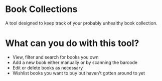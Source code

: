 # Book Collections
A tool designed to keep track of your probably unhealthy book collection.
# What can you do with this tool?
- View, filter and search for books you own
- Add a new book either manually or by scanning the barcode
- Edit or delete books as necessary
- Wishlist books you want to buy but haven't gotten around to yet
